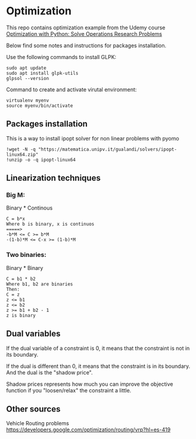 # Optimization

This repo contains optimization example from the Udemy course [Optimization with Python: Solve Operations Research Problems](https://www.udemy.com/course/optimization-with-python-linear-nonlinear-and-cplex-gurobi/?utm_source=adwords&utm_medium=udemyads&utm_campaign=LongTail_la.EN_cc.ROW&utm_content=deal4584&utm_term=_._ag_77879424134_._ad_535397245863_._kw__._de_c_._dm__._pl__._ti_dsa-1007766171312_._li_1003659_._pd__._&matchtype=&gclid=Cj0KCQjwldKmBhCCARIsAP-0rfyaVSAGVon-YqCde9Zk6TURDLKAe0beqpmpRje1_2pCseJ6N2FBBgoaAplkEALw_wcB)

Below find some notes and instructions for packages installation.


Use the following commands to install GLPK:
```
sudo apt update
sudo apt install glpk-utils
glpsol --version
```

Command to create and activate virutal environment: 

```
virtualenv myenv
source myenv/bin/activate
```

## Packages installation

This is a way to install ipopt solver for non linear problems with pyomo

```
!wget -N -q "https://matematica.unipv.it/gualandi/solvers/ipopt-linux64.zip"
!unzip -o -q ipopt-linux64
```

## Linearization techniques

### Big M:
Binary * Continous

```
C = b*x
Where b is binary, x is continuos
=====>
-b*M <= C >= b*M
-(1-b)*M <= C-x >= (1-b)*M
```
### Two binaries:
Binary * Binary

```
C = b1 * b2
Where b1, b2 are binaries
Then:
C = z
z <= b1
z <= b2
z >= b1 + b2 - 1
z is binary
```
## Dual variables

If the dual variable of a constraint is 0, it means that the constraint is not in its boundary.  

If the dual is different than 0, it means that the constraint is in its boundary. And the dual is the "shadow price".  

Shadow prices represents how much you can improve the objective function if you "loosen/relax" the constraint a little.

## Other sources

Vehicle Routing problems
https://developers.google.com/optimization/routing/vrp?hl=es-419